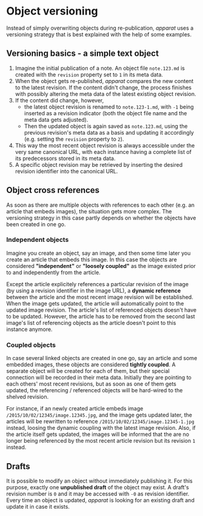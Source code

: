 Object versioning
=================

Instead of simply overwriting objects during re-publication, *apparat* uses a versioning strategy that is best explained with the help of some examples.

 
Versioning basics - a simple text object
-----------------------------------------

1. Imagine the initial publication of a note. An object file `note.123.md` is created with the `revision` property set to `1` in its meta data.
2. When the object gets re-published, *apparat* compares the new content to the latest revision. If the content didn't change, the process finishes with possibly altering the meta data of the latest existing object revision.
3. If the content did change, however,
	* the latest object revision is renamed to `note.123-1.md`, with `-1` being inserted as a revision indicator (both the object file name and the meta data gets adjusted).
	* Then the updated object is again saved as `note.123.md`, using the previous revision's meta data as a basis and updating it accordingly (e.g. setting the `revision` property to `2`).
4. This way the most recent object revision is always accessible under the very same canonical URL, with each instance having a complete list of its predecessors stored in its meta data.
4. A specific object revision may be retrieved by inserting the desired revision identifier into the canonical URL.


Object cross references
-----------------------
 
As soon as there are multiple objects with references to each other (e.g. an article that embeds images), the situation gets more complex. The versioning strategy in this case partly depends on whether the objects have been created in one go.
 

### Independent objects

Imagine you create an object, say an image, and then some time later you create an article that embeds this image. In this case the objects are considered **"independent"** or **"loosely coupled"** as the image existed prior to and independently from the article.

Except the article explicitely references a particular revision of the image (by using a revision identifier in the image URL), a **dynamic reference** between the article and the most recent image revision will be established. When the image gets updated, the article will automatically point to the updated image revision. The article's list of referenced objects doesn't have to be updated. However, the article has to be removed from the second last image's list of referencing objects as the article doesn't point to this instance anymore.
  
### Coupled objects

In case several linked objects are created in one go, say an article and some embedded images, these objects are considered **tightly coupled**. A separate object will be created for each of them, but their special connection will be recorded in their meta data. Initially they are pointing to each others' most recent revisions, but as soon as one of them gets updated, the referencing / referenced objects will be hard-wired to the shelved revision.

For instance, if an newly created article embeds image `/2015/10/02/12345/image.12345.jpg`, and the  image gets updated later, the articles will be rewritten to reference `/2015/10/02/12345/image.12345-1.jpg` instead, loosing the dynamic coupling with the latest image revision. Also, if the article itself gets updated, the images will be informed that the are no longer being referenced by the most recent article revision but its revision `1` instead.


Drafts
------

It is possible to modify an object without immediately publishing it. For this purpose, exactly one **unpublished draft** of the object may exist. A draft's revision number is `0` and it may be accessed with `-0` as revision identifier. Every time an object is updated, *apparat* is looking for an existing draft and update it in case it exists.